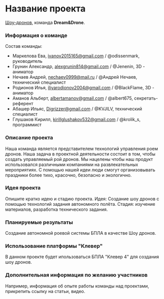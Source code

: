 # Название проекта

[Шоу-дронов](Шоу_дронов.md), команда **Dream&Drone**.

### Информация о команде

Состав команды:
* Маркелова Ева, ivanov2015165@gmail.com / @odissenmark, руководитель
* Грунин Александр, alexgrunin814@gmail.com / @Jenenin, 3D - аниматор
* Нечаев Андрей, nechaev0999@mail.ru / @Андрей Нечаев, технический специалист
* Родионов Илья, iliyarodionov2004@gmail.com / @BIackFIame, 3D - аниматор
* Аманов Альберт, albertamanov@gmail.com / @albert675, секретать-референт
* Абашер Ильяс, Digrizzer@gmail.com / @KVJILV, технический специалист
* Глушаков Кирилл, kirillglushakov532@gmail.com / @krolik_s, программист

### Описание проекта
Наша команда является представителем технологий управления роем дронов. Наша задача в проектной деятельности состоит в том, чтобы создать управляемый рой дронов. Мы нацелены чтобы наш продукт использовался различными компаниями на развлекательных мероприятиях. С помощью нашей идеи люди смогут организовывать праздники более тихо, красочно, безопасно и экологично.

### Идея проекта

Опишите кратко идею и стадию проекта.
Идея: Создание шоу дронов с помощью технологий задания автономного полёта.
Стадия: изучение материалов, разработка технического задания.
### Планируемые результаты

Создание автономной роевой системы БПЛА в качестве Шоу дронов. 

### Использование платформы "Клевер"

В данном проекте будет ипользоваться БПЛА "Клевер 4" для создания шоу дронов.

### Дополнительная информация по желанию участников

Например, информация об опыте работы команды над проектами, прикрепить ссылку на статьи, видео.
